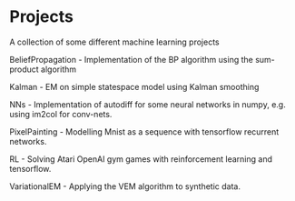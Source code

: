 # Projects
A collection of some different machine learning projects

BeliefPropagation - Implementation of the BP algorithm using the sum-product algorithm

Kalman - EM on simple statespace model using Kalman smoothing

NNs - Implementation of autodiff for some neural networks in numpy, e.g. using im2col for conv-nets. 

PixelPainting - Modelling Mnist as a sequence with tensorflow recurrent networks.

RL - Solving Atari OpenAI gym games with reinforcement learning and tensorflow.

VariationalEM - Applying the VEM algorithm to synthetic data.
